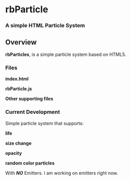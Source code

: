 # rbParticle
### A simple HTML Particle System
## Overview

**rbParticles**, is a simple particle system based on HTML5.

### Files

**index.html**

**rbParticle.js**

**Other supporting files**

### Current Development

Simple particle system that supports:

**life**

**size change**

**opacity**

**random color particles**

With ***NO*** Emitters. I am working on emitters right now.